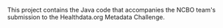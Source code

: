 This project contains the Java code that accompanies the NCBO team's submission to the Healthdata.org Metadata Challenge.